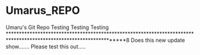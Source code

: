 # Umarus_REPO
Umaru's Git Repo
Testing
Testing
Testing
*******************************************************************************************************************8
Does this new update show.......
Please test this out.....
